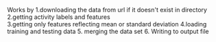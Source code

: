 Works by
1.downloading the data from url if it doesn't exist in directory
2.getting activity labels and features  
3.getting only features reflecting mean or standard deviation
4.loading training and testing data
5. merging the data set
6. Writing to output file